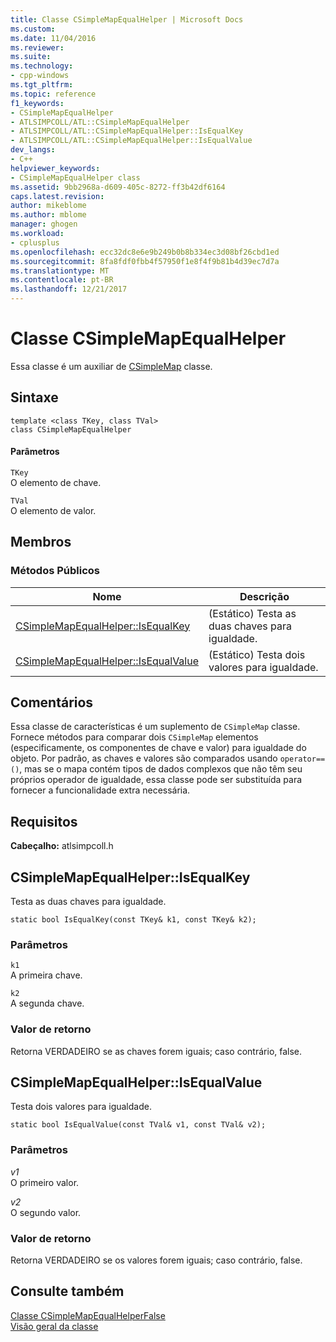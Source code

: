 ```yaml
---
title: Classe CSimpleMapEqualHelper | Microsoft Docs
ms.custom: 
ms.date: 11/04/2016
ms.reviewer: 
ms.suite: 
ms.technology:
- cpp-windows
ms.tgt_pltfrm: 
ms.topic: reference
f1_keywords:
- CSimpleMapEqualHelper
- ATLSIMPCOLL/ATL::CSimpleMapEqualHelper
- ATLSIMPCOLL/ATL::CSimpleMapEqualHelper::IsEqualKey
- ATLSIMPCOLL/ATL::CSimpleMapEqualHelper::IsEqualValue
dev_langs:
- C++
helpviewer_keywords:
- CSimpleMapEqualHelper class
ms.assetid: 9bb2968a-d609-405c-8272-ff3b42df6164
caps.latest.revision: 
author: mikeblome
ms.author: mblome
manager: ghogen
ms.workload:
- cplusplus
ms.openlocfilehash: ecc32dc8e6e9b249b0b8b334ec3d08bf26cbd1ed
ms.sourcegitcommit: 8fa8fdf0fbb4f57950f1e8f4f9b81b4d39ec7d7a
ms.translationtype: MT
ms.contentlocale: pt-BR
ms.lasthandoff: 12/21/2017
---
```

# <a name="csimplemapequalhelper-class"></a>Classe CSimpleMapEqualHelper
Essa classe é um auxiliar de [CSimpleMap](../../atl/reference/csimplemap-class.md) classe.  
  
## <a name="syntax"></a>Sintaxe  
  
```
template <class TKey, class TVal>  
class CSimpleMapEqualHelper
```  
  
#### <a name="parameters"></a>Parâmetros  
 `TKey`  
 O elemento de chave.  
  
 `TVal`  
 O elemento de valor.  
  
## <a name="members"></a>Membros  
  
### <a name="public-methods"></a>Métodos Públicos  
  
|Nome|Descrição|  
|----------|-----------------|  
|[CSimpleMapEqualHelper::IsEqualKey](#isequalkey)|(Estático) Testa as duas chaves para igualdade.|  
|[CSimpleMapEqualHelper::IsEqualValue](#isequalvalue)|(Estático) Testa dois valores para igualdade.|  
  
## <a name="remarks"></a>Comentários  
 Essa classe de características é um suplemento de `CSimpleMap` classe. Fornece métodos para comparar dois `CSimpleMap` elementos (especificamente, os componentes de chave e valor) para igualdade do objeto. Por padrão, as chaves e valores são comparados usando `operator==()`, mas se o mapa contém tipos de dados complexos que não têm seu próprios operador de igualdade, essa classe pode ser substituída para fornecer a funcionalidade extra necessária.  
  
## <a name="requirements"></a>Requisitos  
 **Cabeçalho:** atlsimpcoll.h  
  
##  <a name="isequalkey"></a>CSimpleMapEqualHelper::IsEqualKey  
 Testa as duas chaves para igualdade.  
  
```
static bool IsEqualKey(const TKey& k1, const TKey& k2);
```  
  
### <a name="parameters"></a>Parâmetros  
 `k1`  
 A primeira chave.  
  
 `k2`  
 A segunda chave.  
  
### <a name="return-value"></a>Valor de retorno  
 Retorna VERDADEIRO se as chaves forem iguais; caso contrário, false.  
  
##  <a name="isequalvalue"></a>CSimpleMapEqualHelper::IsEqualValue  
 Testa dois valores para igualdade.  
  
```
static bool IsEqualValue(const TVal& v1, const TVal& v2);
```  
  
### <a name="parameters"></a>Parâmetros  
 *v1*  
 O primeiro valor.  
  
 *v2*  
 O segundo valor.  
  
### <a name="return-value"></a>Valor de retorno  
 Retorna VERDADEIRO se os valores forem iguais; caso contrário, false.  
  
## <a name="see-also"></a>Consulte também  
 [Classe CSimpleMapEqualHelperFalse](../../atl/reference/csimplemapequalhelperfalse-class.md)   
 [Visão geral da classe](../../atl/atl-class-overview.md)
